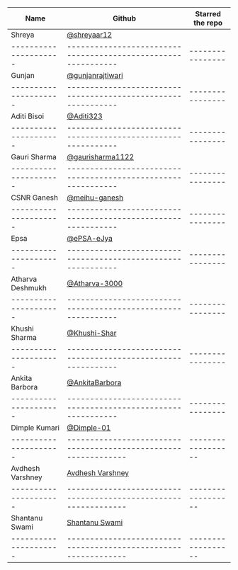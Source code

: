 | Name                  | Github                                                        | Starred the repo |
| --------------------- | ------------------------------------------------------------- | ---------------- |
| Shreya                |       [@shreyaar12](https://github.com/Shreyaar12)            |                  |
| --------------------- | ------------------------------------------------------------- | ---------------- |
| Gunjan                |       [@gunjanrajtiwari](https://github.com/gunjanrajtiwari)  |                  |
| --------------------- | ------------------------------------------------------------- | ---------------- |
|Aditi Bisoi            |       [@Aditi323](https://github.com/Aditi323)                |                  |
| --------------------- | ------------------------------------------------------------- | ---------------- |
|Gauri Sharma           |       [@gaurisharma1122](https://github.com/gaurisharma1122)  |                  |
| --------------------- | ------------------------------------------------------------- | ---------------- |
|CSNR Ganesh            |       [@meihu-ganesh](https://github.com/meihu-ganesh/)       |                  |
| --------------------- | ------------------------------------------------------------- | ---------------- |
|Epsa                   |       [@ePSA-eJya](https://github.com/ePSA-eJya)              |                  |
| --------------------- | ------------------------------------------------------------- | ---------------- |
|Atharva Deshmukh       |       [@Atharva-3000](https://github.com/Atharva-3000)        |                  |
| --------------------- | ------------------------------------------------------------- | ---------------- |
| Khushi Sharma         |      [@Khushi-Shar](https://github.com/Khushi-Shar)           |                  |
| --------------------- | ------------------------------------------------------------- | ---------------- |
| Ankita Barbora        |      [@AnkitaBarbora](https://github.com/AnkitaBarbora)       |                  |
| --------------------- | ------------------------------------------------------------- | ---------------- |
| Dimple Kumari         |      [@Dimple-01](https://github.com/Dimple-01)               |                  |
| --------------------- |---------------------------------------------------------------|------------------|
| Avdhesh Varshney      |      [Avdhesh Varshney](https://github.com/Avdhesh-Varshney)  |                  |
| --------------------- |---------------------------------------------------------------|------------------|
| Shantanu Swami      |      [Shantanu Swami](https://github.com/jaibhedia)  |                  |
| --------------------- |---------------------------------------------------------------|------------------|
